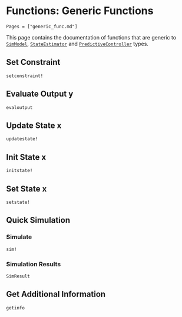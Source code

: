 # Functions: Generic Functions

```@contents
Pages = ["generic_func.md"]
```

This page contains the documentation of functions that are generic to [`SimModel`](@ref),
[`StateEstimator`](@ref) and [`PredictiveController`](@ref) types.

## Set Constraint

```@docs
setconstraint!
```

## Evaluate Output y

```@docs
evaloutput
```

## Update State x

```@docs
updatestate!
```

## Init State x

```@docs
initstate!
```

## Set State x

```@docs
setstate!
```

## Quick Simulation

### Simulate

```@docs
sim!
```

### Simulation Results

```@docs
SimResult
```

## Get Additional Information

```@docs
getinfo
```
